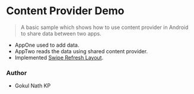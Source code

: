# Content Provider Demo

> A basic sample which shows how to use content provider in Android to share data between two apps.

- AppOne used to add data.
- AppTwo reads the data using shared content provider.
- Implemented [Swipe Refresh Layout](https://developer.android.com/training/swipe/add-swipe-interface.html).

### Author

- Gokul Nath KP
